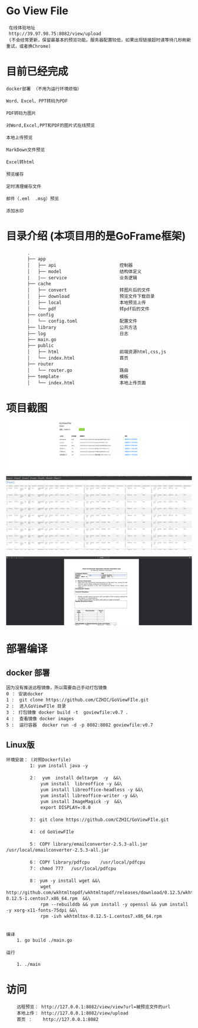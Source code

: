 Go  View File
============
     在线体验地址
     http://39.97.98.75:8082/view/upload
     (不会经常更新，保留最基本的预览功能。服务器配置较低，如果出现链接超时请等待几秒刷新重试，或者换Chrome)  



目前已经完成
============
    docker部署 （不用为运行环境烦恼）

    Word、Excel、PPT转码为PDF

    PDF转码为图片

    对Word,Excel,PPT和PDF的图片式在线预览

    本地上传预览

    MarkDown文件预览

    Excel转html

    预览缓存

    定时清理缓存文件

    邮件（.eml  .msg）预览

    添加水印


# 目录介绍 (本项目用的是GoFrame框架)
```
        .
        ├── app
        │   ├── api                        控制器
        │   ├── model                      结构体定义
        |   |—— service                    业务逻辑
        ├── cache
        │   ├── convert                    转图片后的文件 
        │   ├── download                   预览文件下载目录
        │   ├── local                      本地预览上传
        │   └── pdf                        转pdf后的文件
        ├── config
        │   └── config.toml                配置文件
        ├── library                        公共方法
        ├── log                            日志
        ├── main.go
        ├── public                         
        │   ├── html                       前端资源html,css,js
        │   └── index.html                 首页
        ├── router
        │   └── router.go                  路由
        ├── template                       模板
        │   └── index.html                 本地上传页面   
```

# 项目截图
![](https://github.com/CZHIC/GoViewFIle/blob/main/document/1.png?raw=true)

![](https://github.com/CZHIC/GoViewFIle/blob/main/document/2.png?raw=true)

![](https://github.com/CZHIC/GoViewFIle/blob/main/document/3.png?raw=true)





部署编译
========

docker 部署
-----
    因为没有推送远程镜像，所以需要自己手动打包镜像
    0 ： 安装docker
    1 :  git clone https://github.com/CZHIC/GoViewFIle.git
    2 :  进入GoViewFIle 目录
    3 ： 打包镜像 docker build -t  goviewfile:v0.7 .
    4 :  查看镜像 docker images
    5 :  运行容器  docker run -d -p 8082:8082 goviewfile:v0.7


       
  

Linux版
----
    环境安装： (对照Dockerfile)
             1: yum install java -y  
             
             2：  yum  install deltarpm  -y  &&\          
                 yum install  libreoffice -y &&\
                 yum install libreoffice-headless -y &&\
                 yum install libreoffice-writer -y &&\
                 yum install ImageMagick -y  &&\
                 export DISPLAY=:0.0 
                 
             3： git clone https://github.com/CZHIC/GoViewFIle.git
             
             4： cd GoViewFIle
             
             5： COPY library/emailconverter-2.5.3-all.jar   /usr/local/emailconverter-2.5.3-all.jar
             
             6： COPY library/pdfcpu    /usr/local/pdfcpu
             7： chmod 777   /usr/local/pdfcpu
             
             8： yum -y install wget &&\
                 wget http://github.com/wkhtmltopdf/wkhtmltopdf/releases/download/0.12.5/wkhtmltox-0.12.5-1.centos7.x86_64.rpm  &&\
                 rpm --rebuilddb && yum install -y openssl && yum install -y xorg-x11-fonts-75dpi &&\
                 rpm -ivh wkhtmltox-0.12.5-1.centos7.x86_64.rpm

    
    编译
        1. go build ./main.go

    运行

        1. ./main
       
# 访问
        远程预览： http://127.0.0.1:8082/view/view?url=被预览文件的url
        本地上传： http://127.0.0.1:8082/view/upload
        首页 ：    http://127.0.0.1:8082


